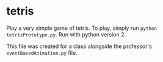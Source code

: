 # tetris

Play a very simple game of tetris. To play, simply run `python tetrisPrototype.py`. Run with python version 2.


This file was created for a class alongside the professor's `eventBasedAnimation.py` file.
